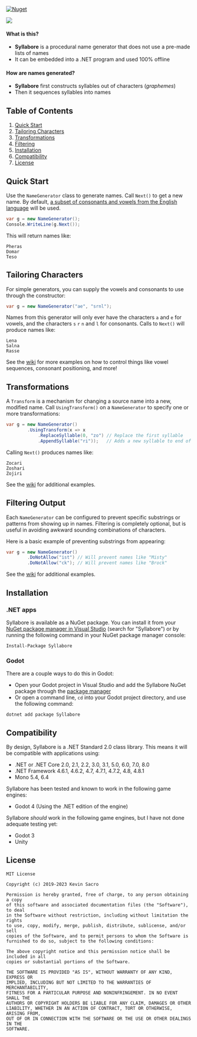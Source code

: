 [![Nuget](https://img.shields.io/nuget/v/Syllabore)](https://www.nuget.org/packages/Syllabore/)

![](https://i.imgur.com/Y98oNli.png) 
#### What is this?
 * **Syllabore** is a procedural name generator that does not use a pre-made lists of names
 * It can be embedded into a .NET program and used 100% offline

#### How are names generated?
 * **Syllabore** first constructs syllables out of characters (_graphemes_)
 * Then it sequences syllables into names

## Table of Contents
 1. [Quick Start](#quick-start)
 1. [Tailoring Characters](#tailoring-characters)
 1. [Transformations](#transformations)
 1. [Filtering](#filtering-output)
 1. [Installation](#installation)
 1. [Compatibility](#compatibility)
 1. [License](#license)

## Quick Start
Use the ```NameGenerator``` class to generate names. Call ``Next()`` to get a new name. By default, [a subset of consonants and vowels from the English language](https://github.com/kesac/Syllabore/wiki/What-is-the-DefaultSyllableGenerator) will be used. 

```csharp
var g = new NameGenerator();
Console.WriteLine(g.Next());
```
This will return names like:
```
Pheras
Domar
Teso
```

## Tailoring Characters
For simple generators, you can supply the vowels and consonants to use through the constructor:
```csharp
var g = new NameGenerator("ae", "srnl");   
```
Names from this generator will only ever have the characters `a` and `e` for vowels, and the characters `s` `r` `n` and `l` for consonants. Calls to ```Next()``` will produce names like:
```
Lena
Salna
Rasse
```
See the [wiki](https://github.com/kesac/Syllabore/wiki) for more examples on how to control things like vowel sequences, consonant positioning, and more!

## Transformations
A ```Transform``` is a mechanism for changing a source name into a new, modified name. Call ```UsingTransform()``` on a ```NameGenerator``` to specify one or more transformations:
```csharp
var g = new NameGenerator()
        .UsingTransform(x => x
            .ReplaceSyllable(0, "zo") // Replace the first syllable
            .AppendSyllable("ri"));   // Adds a new syllable to end of name
```
Calling ```Next()``` produces names like:
```
Zocari
Zoshari
Zojiri
```
See the [wiki](https://github.com/kesac/Syllabore/wiki/Guide-1.3%EA%9E%89-Transformations) for additional examples.

## Filtering Output
Each ```NameGenerator``` can be configured to prevent specific substrings or patterns from showing up in names. Filtering is completely optional, but is useful in avoiding awkward sounding combinations of characters.

Here is a basic example of preventing substrings from appearing:
```csharp
var g = new NameGenerator()
        .DoNotAllow("ist") // Will prevent names like "Misty"
        .DoNotAllow("ck"); // Will prevent names like "Brock"
```

See the [wiki](https://github.com/kesac/Syllabore/wiki/Guide-1.2%EA%9E%89-Filtering-Output) for additional examples.


## Installation
### .NET apps
Syllabore is available as a NuGet package. You can install it from your [NuGet package manager in Visual Studio](https://learn.microsoft.com/en-us/nuget/consume-packages/install-use-packages-visual-studio) (search for "Syllabore") or by running the following command in your NuGet package manager console:
```
Install-Package Syllabore
```

### Godot
There are a couple ways to do this in Godot:
- Open your Godot project in Visual Studio and add the Syllabore NuGet package through the [package manager](https://learn.microsoft.com/en-us/nuget/consume-packages/install-use-packages-visual-studio)
- Or open a command line, `cd` into your Godot project directory, and use the following command:
```
dotnet add package Syllabore
```

## Compatibility
By design, Syllabore is a .NET Standard 2.0 class library. This means it will be compatible with applications using:
 * .NET or .NET Core 2.0, 2.1, 2.2, 3.0, 3.1, 5.0, 6.0, 7.0, 8.0
 * .NET Framework 4.6.1, 4.6.2, 4.7, 4.7.1, 4.7.2, 4.8, 4.8.1
 * Mono 5.4, 6.4
 
Syllabore has been tested and known to work in the following game engines:
 * Godot 4 (Using the .NET edition of the engine)
 
Syllabore _should_ work in the following game engines, but I have not done adequate testing yet:
 * Godot 3
 * Unity

## License
```
MIT License

Copyright (c) 2019-2023 Kevin Sacro

Permission is hereby granted, free of charge, to any person obtaining a copy
of this software and associated documentation files (the "Software"), to deal
in the Software without restriction, including without limitation the rights
to use, copy, modify, merge, publish, distribute, sublicense, and/or sell
copies of the Software, and to permit persons to whom the Software is
furnished to do so, subject to the following conditions:

The above copyright notice and this permission notice shall be included in all
copies or substantial portions of the Software.

THE SOFTWARE IS PROVIDED "AS IS", WITHOUT WARRANTY OF ANY KIND, EXPRESS OR
IMPLIED, INCLUDING BUT NOT LIMITED TO THE WARRANTIES OF MERCHANTABILITY,
FITNESS FOR A PARTICULAR PURPOSE AND NONINFRINGEMENT. IN NO EVENT SHALL THE
AUTHORS OR COPYRIGHT HOLDERS BE LIABLE FOR ANY CLAIM, DAMAGES OR OTHER
LIABILITY, WHETHER IN AN ACTION OF CONTRACT, TORT OR OTHERWISE, ARISING FROM,
OUT OF OR IN CONNECTION WITH THE SOFTWARE OR THE USE OR OTHER DEALINGS IN THE
SOFTWARE.
```
